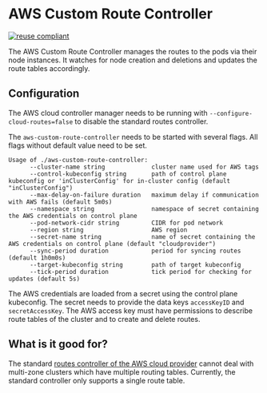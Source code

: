 # AWS Custom Route Controller

[![reuse compliant](https://reuse.software/badge/reuse-compliant.svg)](https://reuse.software/)

The AWS Custom Route Controller manages the routes to the pods via their node instances.
It watches for node creation and deletions and updates the route tables accordingly.

## Configuration

The AWS cloud controller manager needs to be running with `--configure-cloud-routes=false` to disable the standard
routes controller.

The `aws-custom-route-controller` needs to be started with several flags. All flags without default value need to be set.

```
Usage of ./aws-custom-route-controller:
      --cluster-name string             cluster name used for AWS tags
      --control-kubeconfig string       path of control plane kubeconfig or 'inClusterConfig' for in-cluster config (default "inClusterConfig")
      --max-delay-on-failure duration   maximum delay if communication with AWS fails (default 5m0s)
      --namespace string                namespace of secret containing the AWS credentials on control plane
      --pod-network-cidr string         CIDR for pod network
      --region string                   AWS region
      --secret-name string              name of secret containing the AWS credentials on control plane (default "cloudprovider")
      --sync-period duration            period for syncing routes (default 1h0m0s)
      --target-kubeconfig string        path of target kubeconfig
      --tick-period duration            tick period for checking for updates (default 5s)
```

The AWS credentials are loaded from a secret using the control plane kubeconfig. The secret needs to provide the data keys `accessKeyID` and `secretAccessKey`.
The AWS access key must have permissions to describe route tables of the cluster and to create and delete routes.

## What is it good for?

The standard [routes controller of the AWS cloud provider](https://github.com/kubernetes/cloud-provider-aws/blob/master/pkg/providers/v1/aws_routes.go)
cannot deal with multi-zone clusters which have multiple routing tables. Currently, the standard controller only
supports a single route table.
